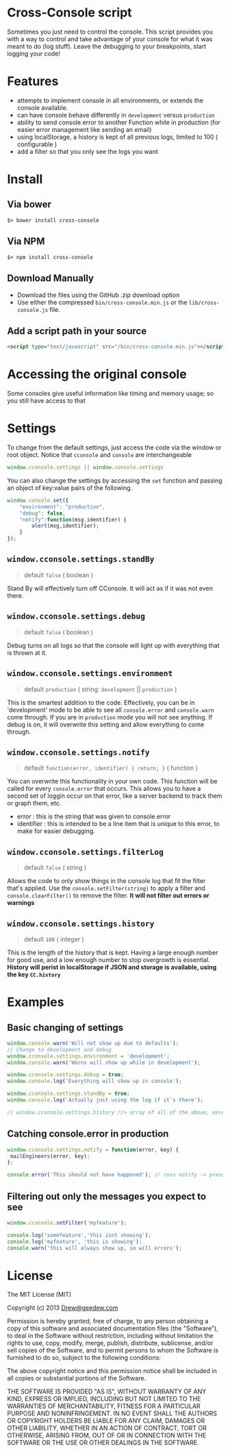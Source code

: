 # Cross-Console script
Sometimes you just need to control the console. This script provides you with a way to control and take advantage of your console for what it was meant to do (log stuff). Leave the debugging to your breakpoints, start logging your code!

# Features
 - attempts to implement console in all environments, or extends the console available.
 - can have console behave differently in `development` versus `production`
 - ability to send console.error to another Function while in production (for easier error management like sending an email)
 - using localStorage, a history is kept of all previous logs, limited to 100 ( configurable )
 - add a filter so that you only see the logs you want

# Install

## Via bower
```
$> bower install cross-console 
```

## Via NPM
```
$> npm install cross-console
```

## Download Manually

* Download the files using the GitHub .zip download option
* Use either the compressed `bin/cross-console.min.js` or the `lib/cross-console.js` file.

## Add a script path in your source
```html
<script type="text/javascript" src="/bin/cross-console.min.js"></script>
```

# Accessing the original console
Some consoles give useful information like timing and memory usage; so you still have access to that

# Settings
To change from the default settings, just access the code via the window or root object. Notice that `cconsole` and `console` are interchangeable
```js
window.cconsole.settings || window.console.settings
```

You can also change the settings by accessing the `set` function and passing an object of key:value pairs of the following.
```js
window.console.set({
	"environment": "production",
	"debug": false,
	"notify":function(msg,identifier) {
		alert(msg,identifier);
	}
});
```

## `window.cconsole.settings.standBy`
>default `false` ( boolean )

Stand By will effectively turn off CConsole. It will act as if it was not even there.

## `window.cconsole.settings.debug`
>default `false` ( boolean )

Debug turns on all logs so that the console will light up with everything that is thrown at it.

## `window.cconsole.settings.environment`
>default `production` ( string: `development` || `production` )

This is the smartest addition to the code. Effectively, you can be in 'development' mode to be able to see all `console.error` and `console.warn` come through. If you are in `production` mode you will not see anything. If debug is on, it will overwrite this setting and allow everything to come through.

## `window.cconsole.settings.notify`
>default `function(error, identifier) { return; }` ( function )


You can overwrite this functionality in your own code. This function will be called for every `console.error` that occurs. This allows you to have a second set of loggin occur on that error, like a server backend to track them or graph them, etc.

 - error : this is the string that was given to console.error
 - identifier : this is intended to be a line item that is unique to this error, to make for easier debugging.

## `window.cconsole.settings.filterLog`
>default `false` ( string )

Allows the code to only show things in the console log that fit the filter that's applied. Use the `console.setFilter(string)` to apply a filter and `console.clearFilter()` to remove the filter.  __It will not filter out errors or warnings__

## `window.cconsole.settings.history`
>default `100` ( integer )

This is the length of the history that is kept. Having a large enough number for good use, and a low enough number to stop overgrowth is essential. __History will perist in localStorage if JSON and storage is available, using the key `CC.history`__

# Examples

## Basic changing of settings
```js
window.console.warn('Will not show up due to defaults');
// Change to development and debug
window.cconsole.settings.environment = 'development';
window.console.warn('Warns will show up while in development');

window.cconsole.settings.debug = true;
window.console.log('Everything will show up in console');

window.cconsole.settings.standBy = true;
window.console.log('Actually just using the log if it`s there');

// window.cconsole.settings.history //> array of all of the above, except the last console log because standBy was turned on
```

## Catching console.error in production
```js
window.cconsole.settings.notify = function(error, key) {
 mailEngineers(error, key);
};

console.error('This should not have happened'); // runs notify -> presumably sends emails to engineers
```

## Filtering out only the messages you expect to see
```js
window.cconsole.setFilter('myfeature');

console.log('somefeature','this isnt showing');
console.log('myfeature', 'this is showing');
console.warn('this will always show up, so will errors');
```

# License
The MIT License (MIT)

Copyright (c) 2013 Drew@geedew.com 

Permission is hereby granted, free of charge, to any person obtaining a copy of
this software and associated documentation files (the "Software"), to deal in
the Software without restriction, including without limitation the rights to
use, copy, modify, merge, publish, distribute, sublicense, and/or sell copies of
the Software, and to permit persons to whom the Software is furnished to do so,
subject to the following conditions:

The above copyright notice and this permission notice shall be included in all
copies or substantial portions of the Software.

THE SOFTWARE IS PROVIDED "AS IS", WITHOUT WARRANTY OF ANY KIND, EXPRESS OR
IMPLIED, INCLUDING BUT NOT LIMITED TO THE WARRANTIES OF MERCHANTABILITY, FITNESS
FOR A PARTICULAR PURPOSE AND NONINFRINGEMENT. IN NO EVENT SHALL THE AUTHORS OR
COPYRIGHT HOLDERS BE LIABLE FOR ANY CLAIM, DAMAGES OR OTHER LIABILITY, WHETHER
IN AN ACTION OF CONTRACT, TORT OR OTHERWISE, ARISING FROM, OUT OF OR IN
CONNECTION WITH THE SOFTWARE OR THE USE OR OTHER DEALINGS IN THE SOFTWARE.
